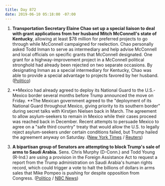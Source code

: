 ```yaml
---
title: Day 872
date: 2019-06-10 05:18:00 -07:00
---
```


1. **Transportation Secretary Elaine Chao set up a special liaison to deal with grant applications from her husband Mitch McConnell's state of Kentucky**, allowing at least $78 million for preferred projects to go through while McConnell campaigned for reelection. Chao personally asked Todd Inman to serve as intermediary and help advise McConnell and local officials on specific grants that McConnell designated. One grant for a highway-improvement project in a McConnell political stronghold had already been rejected on two separate occasions. By designating Inman as a special intermediary for Kentucky, Chao was able to provide a special advantage to projects favored by her husband. ([Politico](https://www.politico.com/story/2019/06/10/mcconnell-elaine-chao-1358068))

2. **Mexico had already agreed to deploy its National Guard to the U.S.-Mexico border several months before Trump announced the move on Friday. **The Mexican government agreed to the "deployment of its National Guard throughout Mexico, giving priority to its southern border" during secret talks with Kirstjen Nielsen back in March. The agreement to allow asylum-seekers to remain in Mexico while their cases proceed was reached back in December. Recent attempts to persuade Mexico to agree on a "safe third country" treaty that would allow the U.S. to legally reject asylum-seekers under certain conditions failed, but Trump hailed the agreement anyway on Saturday. ([New York Times](https://www.nytimes.com/2019/06/08/us/politics/trump-mexico-deal-tariffs.html) / [Reuters](https://www.reuters.com/article/us-usa-trade-mexico-idUSKCN1TA0GM))

3. **A bipartisan group of Senators are attempting to block Trump's sale of arms to Saudi Arabia.** Sens. Chris Murphy (D-Conn.) and Todd Young (R-Ind.) are using a provision in the Foreign Assistance Act to request a report from the Trump administration on Saudi Arabia's human rights record, which could trigger a vote to halt the billions of dollars in arms sales that Mike Pompeo is pushing for despite opposition from Congress. ([Politico](https://www.politico.com/story/2019/06/09/arm-sales-senate-saudi-arabia-1358440) / [NBC News](https://www.nbcnews.com/politics/congress/dem-gop-senators-want-check-trump-s-power-sell-arms-n1015581))